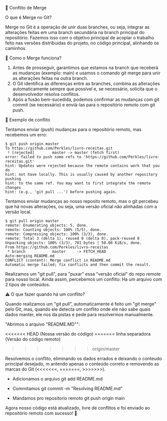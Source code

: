 🔀 Conflito de Merge

O que é Merge no Git?

Merge no Git é a operação de unir duas branches, ou seja, integrar as alterações feitas em uma branch secundária na branch principal do repositório. 
Fazemos isso com o objetivo principal de acoplar o trabalho feito nas versões distribuidas do projeto, no código principal, alinhando os caminhos.

🔹 Como o Merge funciona?

1. Antes de prosseguir, garantimos que estamos na branch que receberá as mudanças (exemplo: main) e usamos o comando git merge <branch-secundaria> para unir as alterações feitas na outra branch.
2. O Git identifica as diferenças entre as branches, combina as alterações automaticamente sempre que possível e, se necessário, solicita que o desenvolvedor resolva conflitos.
3. Após a fusão bem-sucedida, podemos confirmar as mudanças com git commit (se necessário) e enviá-las para o repositório remoto com git push.


📌 Exemplo de conflito

Tentamos enviar (push) mudanças para o repositório remoto, mas recebemos um erro:


```
$ git push origin master
To https://github.com/Perkles/livro-receitas.git
 ! [rejected]        master -> master (fetch first)
error: failed to push some refs to 'https://github.com/Perkles/livro-receitas.git'
hint: Updates were rejected because the remote contains work that you do
hint: not have locally. This is usually caused by another repository pushing
hint: to the same ref. You may want to first integrate the remote changes
hint: (e.g., 'git pull ...') before pushing again.

```

Tentamos enviar mudanças ao nosso reposito remoto, mas o git percebeu que há novas alterações, ou seja, uma versão oficial não alinhadas com a versão local.

```
$ git pull origin master
remote: Enumerating objects: 5, done.
remote: Counting objects: 100% (5/5), done.
remote: Compressing objects: 100% (3/3), done.
remote: Total 3 (delta 1), reused 0 (delta 0), pack-reused 0
Unpacking objects: 100% (3/3), 701 bytes | 50.00 KiB/s, done.
From https://github.com/Perkles/livro-receitas
 * branch            master     -> FETCH_HEAD
Auto-merging README.md
CONFLICT (content): Merge conflict in README.md
Automatic merge failed; fix conflicts and then commit the result.
```

Realizamos um "git pull", para "puxar" essa "versão oficial" do repo remote para nosso local.
Ainda assim, percebemos um conflito: Ha um arquivo com 2 tipos de conteúdos.

⚠️ O que fazer quando há um conflito?

Quando realizamos um "git pull", automaticamente é feito um "git merge" pelo Git, mas, quando ele detecta um conflito onde ele não sabe quais dados manter, ele nos
da pistas e pede para resolvermos manualmente.


"Abrimos o arquivo "README.MD"":

<<<<<<< HEAD
(Nossa versão do código)
======= linha separadora
(Versão do código remoto)
>>>>>>> origin/master


Resolvemos o conflito, eliminando os dados errados e deixando o conteudo principal desejado, m
antendo apenas o conteúdo correto e removendo as marcas do Git (<<<<<<<, =======, >>>>>>>).

- Adicionamos o arquivo
git add README.md

- Commitamos
git commit -m "Resolving README.md"

- Mandamos pro repositorio remoto
 git push origin main


Agora nosso código está atualizado, livre de conflitos e  foi enviado ao repositório remoto com sucesso! 🚀


